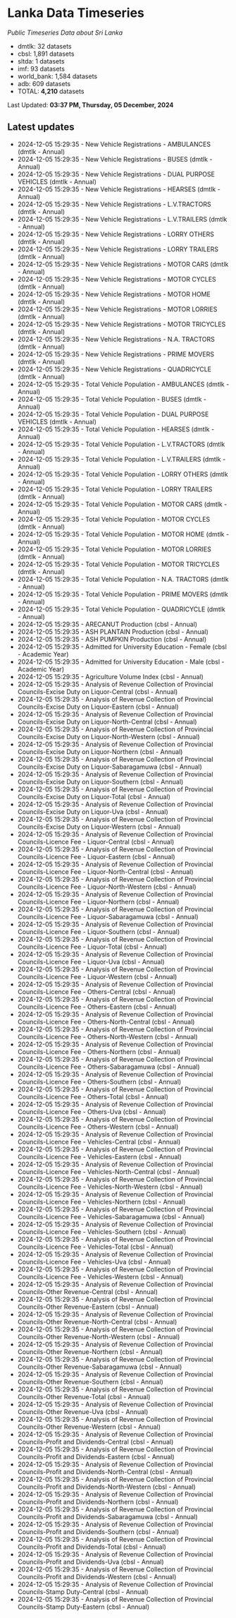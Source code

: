 # Lanka Data Timeseries
*Public Timeseries Data about Sri Lanka*

* dmtlk: 32 datasets
* cbsl: 1,891 datasets
* sltda: 1 datasets
* imf: 93 datasets
* world_bank: 1,584 datasets
* adb: 609 datasets
* TOTAL: **4,210** datasets

Last Updated: **03:37 PM, Thursday, 05 December, 2024**

## Latest updates

* 2024-12-05 15:29:35 - New Vehicle Registrations - AMBULANCES (dmtlk - Annual)
* 2024-12-05 15:29:35 - New Vehicle Registrations - BUSES (dmtlk - Annual)
* 2024-12-05 15:29:35 - New Vehicle Registrations - DUAL PURPOSE VEHICLES (dmtlk - Annual)
* 2024-12-05 15:29:35 - New Vehicle Registrations - HEARSES (dmtlk - Annual)
* 2024-12-05 15:29:35 - New Vehicle Registrations - L.V.TRACTORS (dmtlk - Annual)
* 2024-12-05 15:29:35 - New Vehicle Registrations - L.V.TRAILERS (dmtlk - Annual)
* 2024-12-05 15:29:35 - New Vehicle Registrations - LORRY OTHERS (dmtlk - Annual)
* 2024-12-05 15:29:35 - New Vehicle Registrations - LORRY TRAILERS (dmtlk - Annual)
* 2024-12-05 15:29:35 - New Vehicle Registrations - MOTOR CARS (dmtlk - Annual)
* 2024-12-05 15:29:35 - New Vehicle Registrations - MOTOR CYCLES (dmtlk - Annual)
* 2024-12-05 15:29:35 - New Vehicle Registrations - MOTOR HOME (dmtlk - Annual)
* 2024-12-05 15:29:35 - New Vehicle Registrations - MOTOR LORRIES (dmtlk - Annual)
* 2024-12-05 15:29:35 - New Vehicle Registrations - MOTOR TRICYCLES (dmtlk - Annual)
* 2024-12-05 15:29:35 - New Vehicle Registrations - N.A. TRACTORS (dmtlk - Annual)
* 2024-12-05 15:29:35 - New Vehicle Registrations - PRIME MOVERS (dmtlk - Annual)
* 2024-12-05 15:29:35 - New Vehicle Registrations - QUADRICYCLE (dmtlk - Annual)
* 2024-12-05 15:29:35 - Total Vehicle Population - AMBULANCES (dmtlk - Annual)
* 2024-12-05 15:29:35 - Total Vehicle Population - BUSES (dmtlk - Annual)
* 2024-12-05 15:29:35 - Total Vehicle Population - DUAL PURPOSE VEHICLES (dmtlk - Annual)
* 2024-12-05 15:29:35 - Total Vehicle Population - HEARSES (dmtlk - Annual)
* 2024-12-05 15:29:35 - Total Vehicle Population - L.V.TRACTORS (dmtlk - Annual)
* 2024-12-05 15:29:35 - Total Vehicle Population - L.V.TRAILERS (dmtlk - Annual)
* 2024-12-05 15:29:35 - Total Vehicle Population - LORRY OTHERS (dmtlk - Annual)
* 2024-12-05 15:29:35 - Total Vehicle Population - LORRY TRAILERS (dmtlk - Annual)
* 2024-12-05 15:29:35 - Total Vehicle Population - MOTOR CARS (dmtlk - Annual)
* 2024-12-05 15:29:35 - Total Vehicle Population - MOTOR CYCLES (dmtlk - Annual)
* 2024-12-05 15:29:35 - Total Vehicle Population - MOTOR HOME (dmtlk - Annual)
* 2024-12-05 15:29:35 - Total Vehicle Population - MOTOR LORRIES (dmtlk - Annual)
* 2024-12-05 15:29:35 - Total Vehicle Population - MOTOR TRICYCLES (dmtlk - Annual)
* 2024-12-05 15:29:35 - Total Vehicle Population - N.A. TRACTORS (dmtlk - Annual)
* 2024-12-05 15:29:35 - Total Vehicle Population - PRIME MOVERS (dmtlk - Annual)
* 2024-12-05 15:29:35 - Total Vehicle Population - QUADRICYCLE (dmtlk - Annual)
* 2024-12-05 15:29:35 - ARECANUT Production (cbsl - Annual)
* 2024-12-05 15:29:35 - ASH PLANTAIN Production (cbsl - Annual)
* 2024-12-05 15:29:35 - ASH PUMPKIN Production (cbsl - Annual)
* 2024-12-05 15:29:35 - Admitted for University Education - Female (cbsl - Academic Year)
* 2024-12-05 15:29:35 - Admitted for University Education - Male (cbsl - Academic Year)
* 2024-12-05 15:29:35 - Agriculture Volume Index (cbsl - Annual)
* 2024-12-05 15:29:35 - Analysis of Revenue Collection of Provincial Councils-Excise Duty on Liquor-Central (cbsl - Annual)
* 2024-12-05 15:29:35 - Analysis of Revenue Collection of Provincial Councils-Excise Duty on Liquor-Eastern (cbsl - Annual)
* 2024-12-05 15:29:35 - Analysis of Revenue Collection of Provincial Councils-Excise Duty on Liquor-North-Central (cbsl - Annual)
* 2024-12-05 15:29:35 - Analysis of Revenue Collection of Provincial Councils-Excise Duty on Liquor-North-Western (cbsl - Annual)
* 2024-12-05 15:29:35 - Analysis of Revenue Collection of Provincial Councils-Excise Duty on Liquor-Northern (cbsl - Annual)
* 2024-12-05 15:29:35 - Analysis of Revenue Collection of Provincial Councils-Excise Duty on Liquor-Sabaragamuwa (cbsl - Annual)
* 2024-12-05 15:29:35 - Analysis of Revenue Collection of Provincial Councils-Excise Duty on Liquor-Southern (cbsl - Annual)
* 2024-12-05 15:29:35 - Analysis of Revenue Collection of Provincial Councils-Excise Duty on Liquor-Total (cbsl - Annual)
* 2024-12-05 15:29:35 - Analysis of Revenue Collection of Provincial Councils-Excise Duty on Liquor-Uva (cbsl - Annual)
* 2024-12-05 15:29:35 - Analysis of Revenue Collection of Provincial Councils-Excise Duty on Liquor-Western (cbsl - Annual)
* 2024-12-05 15:29:35 - Analysis of Revenue Collection of Provincial Councils-Licence Fee - Liquor-Central (cbsl - Annual)
* 2024-12-05 15:29:35 - Analysis of Revenue Collection of Provincial Councils-Licence Fee - Liquor-Eastern (cbsl - Annual)
* 2024-12-05 15:29:35 - Analysis of Revenue Collection of Provincial Councils-Licence Fee - Liquor-North-Central (cbsl - Annual)
* 2024-12-05 15:29:35 - Analysis of Revenue Collection of Provincial Councils-Licence Fee - Liquor-North-Western (cbsl - Annual)
* 2024-12-05 15:29:35 - Analysis of Revenue Collection of Provincial Councils-Licence Fee - Liquor-Northern (cbsl - Annual)
* 2024-12-05 15:29:35 - Analysis of Revenue Collection of Provincial Councils-Licence Fee - Liquor-Sabaragamuwa (cbsl - Annual)
* 2024-12-05 15:29:35 - Analysis of Revenue Collection of Provincial Councils-Licence Fee - Liquor-Southern (cbsl - Annual)
* 2024-12-05 15:29:35 - Analysis of Revenue Collection of Provincial Councils-Licence Fee - Liquor-Total (cbsl - Annual)
* 2024-12-05 15:29:35 - Analysis of Revenue Collection of Provincial Councils-Licence Fee - Liquor-Uva (cbsl - Annual)
* 2024-12-05 15:29:35 - Analysis of Revenue Collection of Provincial Councils-Licence Fee - Liquor-Western (cbsl - Annual)
* 2024-12-05 15:29:35 - Analysis of Revenue Collection of Provincial Councils-Licence Fee - Others-Central (cbsl - Annual)
* 2024-12-05 15:29:35 - Analysis of Revenue Collection of Provincial Councils-Licence Fee - Others-Eastern (cbsl - Annual)
* 2024-12-05 15:29:35 - Analysis of Revenue Collection of Provincial Councils-Licence Fee - Others-North-Central (cbsl - Annual)
* 2024-12-05 15:29:35 - Analysis of Revenue Collection of Provincial Councils-Licence Fee - Others-North-Western (cbsl - Annual)
* 2024-12-05 15:29:35 - Analysis of Revenue Collection of Provincial Councils-Licence Fee - Others-Northern (cbsl - Annual)
* 2024-12-05 15:29:35 - Analysis of Revenue Collection of Provincial Councils-Licence Fee - Others-Sabaragamuwa (cbsl - Annual)
* 2024-12-05 15:29:35 - Analysis of Revenue Collection of Provincial Councils-Licence Fee - Others-Southern (cbsl - Annual)
* 2024-12-05 15:29:35 - Analysis of Revenue Collection of Provincial Councils-Licence Fee - Others-Total (cbsl - Annual)
* 2024-12-05 15:29:35 - Analysis of Revenue Collection of Provincial Councils-Licence Fee - Others-Uva (cbsl - Annual)
* 2024-12-05 15:29:35 - Analysis of Revenue Collection of Provincial Councils-Licence Fee - Others-Western (cbsl - Annual)
* 2024-12-05 15:29:35 - Analysis of Revenue Collection of Provincial Councils-Licence Fee - Vehicles-Central (cbsl - Annual)
* 2024-12-05 15:29:35 - Analysis of Revenue Collection of Provincial Councils-Licence Fee - Vehicles-Eastern (cbsl - Annual)
* 2024-12-05 15:29:35 - Analysis of Revenue Collection of Provincial Councils-Licence Fee - Vehicles-North-Central (cbsl - Annual)
* 2024-12-05 15:29:35 - Analysis of Revenue Collection of Provincial Councils-Licence Fee - Vehicles-North-Western (cbsl - Annual)
* 2024-12-05 15:29:35 - Analysis of Revenue Collection of Provincial Councils-Licence Fee - Vehicles-Northern (cbsl - Annual)
* 2024-12-05 15:29:35 - Analysis of Revenue Collection of Provincial Councils-Licence Fee - Vehicles-Sabaragamuwa (cbsl - Annual)
* 2024-12-05 15:29:35 - Analysis of Revenue Collection of Provincial Councils-Licence Fee - Vehicles-Southern (cbsl - Annual)
* 2024-12-05 15:29:35 - Analysis of Revenue Collection of Provincial Councils-Licence Fee - Vehicles-Total (cbsl - Annual)
* 2024-12-05 15:29:35 - Analysis of Revenue Collection of Provincial Councils-Licence Fee - Vehicles-Uva (cbsl - Annual)
* 2024-12-05 15:29:35 - Analysis of Revenue Collection of Provincial Councils-Licence Fee - Vehicles-Western (cbsl - Annual)
* 2024-12-05 15:29:35 - Analysis of Revenue Collection of Provincial Councils-Other Revenue-Central (cbsl - Annual)
* 2024-12-05 15:29:35 - Analysis of Revenue Collection of Provincial Councils-Other Revenue-Eastern (cbsl - Annual)
* 2024-12-05 15:29:35 - Analysis of Revenue Collection of Provincial Councils-Other Revenue-North-Central (cbsl - Annual)
* 2024-12-05 15:29:35 - Analysis of Revenue Collection of Provincial Councils-Other Revenue-North-Western (cbsl - Annual)
* 2024-12-05 15:29:35 - Analysis of Revenue Collection of Provincial Councils-Other Revenue-Northern (cbsl - Annual)
* 2024-12-05 15:29:35 - Analysis of Revenue Collection of Provincial Councils-Other Revenue-Sabaragamuwa (cbsl - Annual)
* 2024-12-05 15:29:35 - Analysis of Revenue Collection of Provincial Councils-Other Revenue-Southern (cbsl - Annual)
* 2024-12-05 15:29:35 - Analysis of Revenue Collection of Provincial Councils-Other Revenue-Total (cbsl - Annual)
* 2024-12-05 15:29:35 - Analysis of Revenue Collection of Provincial Councils-Other Revenue-Uva (cbsl - Annual)
* 2024-12-05 15:29:35 - Analysis of Revenue Collection of Provincial Councils-Other Revenue-Western (cbsl - Annual)
* 2024-12-05 15:29:35 - Analysis of Revenue Collection of Provincial Councils-Profit and Dividends-Central (cbsl - Annual)
* 2024-12-05 15:29:35 - Analysis of Revenue Collection of Provincial Councils-Profit and Dividends-Eastern (cbsl - Annual)
* 2024-12-05 15:29:35 - Analysis of Revenue Collection of Provincial Councils-Profit and Dividends-North-Central (cbsl - Annual)
* 2024-12-05 15:29:35 - Analysis of Revenue Collection of Provincial Councils-Profit and Dividends-North-Western (cbsl - Annual)
* 2024-12-05 15:29:35 - Analysis of Revenue Collection of Provincial Councils-Profit and Dividends-Northern (cbsl - Annual)
* 2024-12-05 15:29:35 - Analysis of Revenue Collection of Provincial Councils-Profit and Dividends-Sabaragamuwa (cbsl - Annual)
* 2024-12-05 15:29:35 - Analysis of Revenue Collection of Provincial Councils-Profit and Dividends-Southern (cbsl - Annual)
* 2024-12-05 15:29:35 - Analysis of Revenue Collection of Provincial Councils-Profit and Dividends-Total (cbsl - Annual)
* 2024-12-05 15:29:35 - Analysis of Revenue Collection of Provincial Councils-Profit and Dividends-Uva (cbsl - Annual)
* 2024-12-05 15:29:35 - Analysis of Revenue Collection of Provincial Councils-Profit and Dividends-Western (cbsl - Annual)
* 2024-12-05 15:29:35 - Analysis of Revenue Collection of Provincial Councils-Stamp Duty-Central (cbsl - Annual)
* 2024-12-05 15:29:35 - Analysis of Revenue Collection of Provincial Councils-Stamp Duty-Eastern (cbsl - Annual)